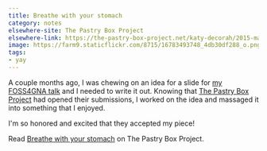 ```yaml
---
title: Breathe with your stomach
category: notes
elsewhere-site: The Pastry Box Project
elsewhere-link: https://the-pastry-box-project.net/katy-decorah/2015-march-29
image: https://farm9.staticflickr.com/8715/16783493748_4db30df288_o.png
tags:
- yay
---
```


A couple months ago, I was chewing on an idea for a slide for [my FOSS4GNA talk](/code/writing-for-everyone/) and I needed to write it out. Knowing that [The Pastry Box Project](https://the-pastry-box-project.net/) had opened their submissions, I worked on the idea and massaged it into something that I enjoyed.

I'm so honored and excited that they accepted my piece!

Read [Breathe with your stomach](https://the-pastry-box-project.net/katy-decorah/2015-march-29) on The Pastry Box Project.
